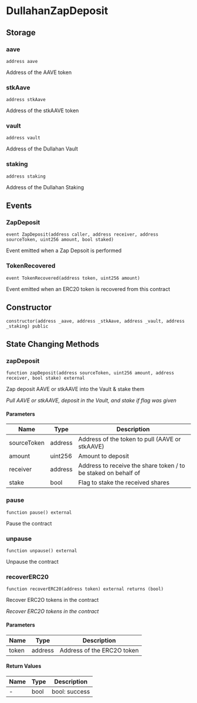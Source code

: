 # DullahanZapDeposit

## Storage

### aave

```solidity
address aave
```

Address of the AAVE token

### stkAave

```solidity
address stkAave
```

Address of the stkAAVE token

### vault

```solidity
address vault
```

Address of the Dullahan Vault

### staking

```solidity
address staking
```

Address of the Dullahan Staking

## Events

### ZapDeposit

```solidity
event ZapDeposit(address caller, address receiver, address sourceToken, uint256 amount, bool staked)
```

Event emitted when a Zap Depsoit is performed

### TokenRecovered

```solidity
event TokenRecovered(address token, uint256 amount)
```

Event emitted when an ERC20 token is recovered from this contract

## Constructor

```solidity
constructor(address _aave, address _stkAave, address _vault, address _staking) public
```

## State Changing Methods

### zapDeposit

```solidity
function zapDeposit(address sourceToken, uint256 amount, address receiver, bool stake) external
```

Zap deposit AAVE or stkAAVE into the Vault & stake them

_Pull AAVE or stkAAVE, deposit in the Vault, and stake if flag was given_

#### Parameters

| Name | Type | Description |
| ---- | ---- | ----------- |
| sourceToken | address | Address of the token to pull (AAVE or stkAAVE) |
| amount | uint256 | Amount to deposit |
| receiver | address | Address to receive the share token / to be staked on behalf of |
| stake | bool | Flag to stake the received shares |

### pause

```solidity
function pause() external
```

Pause the contract

### unpause

```solidity
function unpause() external
```

Unpause the contract

### recoverERC20

```solidity
function recoverERC20(address token) external returns (bool)
```

Recover ERC2O tokens in the contract

_Recover ERC2O tokens in the contract_

#### Parameters

| Name | Type | Description |
| ---- | ---- | ----------- |
| token | address | Address of the ERC2O token |

#### Return Values

| Name | Type | Description |
| ---- | ---- | ----------- |
| - | bool | bool: success |

